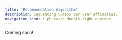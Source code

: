 ```yaml
---
title: 'Recommendation Algorithm'
description: Sequencing videos per user affinities.
navigation.icon: i-ph-caret-double-right-duotone
---
```


Coming soon!
